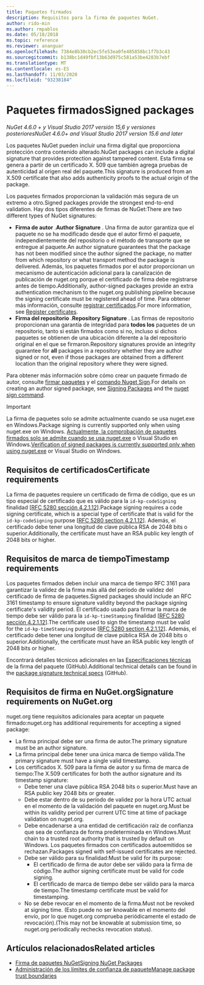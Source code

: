 ```yaml
---
title: Paquetes firmados
description: Requisitos para la firma de paquetes NuGet.
author: rido-min
ms.author: rmpablos
ms.date: 05/18/2018
ms.topic: reference
ms.reviewer: ananguar
ms.openlocfilehash: 7384e8b30cb2ec5fe53ea0fe485858bc1f7b3c43
ms.sourcegitcommit: b138bc1d49fbf13b63d975c581a53be4283b7ebf
ms.translationtype: MT
ms.contentlocale: es-ES
ms.lasthandoff: 11/03/2020
ms.locfileid: "93238184"
---
```

# <a name="signed-packages"></a><span data-ttu-id="699ab-103">Paquetes firmados</span><span class="sxs-lookup"><span data-stu-id="699ab-103">Signed packages</span></span>

<span data-ttu-id="699ab-104">*NuGet 4.6.0 + y Visual Studio 2017 versión 15,6 y versiones posteriores*</span><span class="sxs-lookup"><span data-stu-id="699ab-104">*NuGet 4.6.0+ and Visual Studio 2017 version 15.6 and later*</span></span>

<span data-ttu-id="699ab-105">Los paquetes NuGet pueden incluir una firma digital que proporciona protección contra contenido alterado.</span><span class="sxs-lookup"><span data-stu-id="699ab-105">NuGet packages can include a digital signature that provides protection against tampered content.</span></span> <span data-ttu-id="699ab-106">Esta firma se genera a partir de un certificado X. 509 que también agrega pruebas de autenticidad al origen real del paquete.</span><span class="sxs-lookup"><span data-stu-id="699ab-106">This signature is produced from an X.509 certificate that also adds authenticity proofs to the actual origin of the package.</span></span>

<span data-ttu-id="699ab-107">Los paquetes firmados proporcionan la validación más segura de un extremo a otro.</span><span class="sxs-lookup"><span data-stu-id="699ab-107">Signed packages provide the strongest end-to-end validation.</span></span> <span data-ttu-id="699ab-108">Hay dos tipos diferentes de firmas de NuGet:</span><span class="sxs-lookup"><span data-stu-id="699ab-108">There are two different types of NuGet signatures:</span></span>
- <span data-ttu-id="699ab-109">**Firma de autor** .</span><span class="sxs-lookup"><span data-stu-id="699ab-109">**Author Signature** .</span></span> <span data-ttu-id="699ab-110">Una firma de autor garantiza que el paquete no se ha modificado desde que el autor firmó el paquete, independientemente del repositorio o el método de transporte que se entregue al paquete.</span><span class="sxs-lookup"><span data-stu-id="699ab-110">An author signature guarantees that the package has not been modified since the author signed the package, no matter from which repository or what transport method the package is delivered.</span></span> <span data-ttu-id="699ab-111">Además, los paquetes firmados por el autor proporcionan un mecanismo de autenticación adicional para la canalización de publicación de nuget.org porque el certificado de firma debe registrarse antes de tiempo.</span><span class="sxs-lookup"><span data-stu-id="699ab-111">Additionally, author-signed packages provide an extra authentication mechanism to the nuget.org publishing pipeline because the signing certificate must be registered ahead of time.</span></span> <span data-ttu-id="699ab-112">Para obtener más información, consulte [registrar certificados](#signature-requirements-on-nugetorg).</span><span class="sxs-lookup"><span data-stu-id="699ab-112">For more information, see [Register certificates](#signature-requirements-on-nugetorg).</span></span>
- <span data-ttu-id="699ab-113">**Firma del repositorio** .</span><span class="sxs-lookup"><span data-stu-id="699ab-113">**Repository Signature** .</span></span> <span data-ttu-id="699ab-114">Las firmas de repositorio proporcionan una garantía de integridad para **todos los** paquetes de un repositorio, tanto si están firmados como si no, incluso si dichos paquetes se obtienen de una ubicación diferente a la del repositorio original en el que se firmaron.</span><span class="sxs-lookup"><span data-stu-id="699ab-114">Repository signatures provide an integrity guarantee for **all** packages in a repository whether they are author signed or not, even if those packages are obtained from a different location than the original repository where they were signed.</span></span>   

<span data-ttu-id="699ab-115">Para obtener más información sobre cómo crear un paquete firmado de autor, consulte [firmar paquetes](../create-packages/Sign-a-package.md) y el [comando Nuget Sign](../reference/cli-reference/cli-ref-sign.md).</span><span class="sxs-lookup"><span data-stu-id="699ab-115">For details on creating an author signed package, see [Signing Packages](../create-packages/Sign-a-package.md) and the [nuget sign command](../reference/cli-reference/cli-ref-sign.md).</span></span>

> [!Important]
> <span data-ttu-id="699ab-116">La firma de paquetes solo se admite actualmente cuando se usa nuget.exe en Windows.</span><span class="sxs-lookup"><span data-stu-id="699ab-116">Package signing is currently supported only when using nuget.exe on Windows.</span></span> <span data-ttu-id="699ab-117">[Actualmente, la comprobación de paquetes firmados solo se admite cuando se usa nuget.exe](../reference/cli-reference/cli-ref-verify.md) o Visual Studio en Windows.</span><span class="sxs-lookup"><span data-stu-id="699ab-117">[Verification of signed packages is currently supported only when using nuget.exe](../reference/cli-reference/cli-ref-verify.md) or Visual Studio on Windows.</span></span>

## <a name="certificate-requirements"></a><span data-ttu-id="699ab-118">Requisitos de certificados</span><span class="sxs-lookup"><span data-stu-id="699ab-118">Certificate requirements</span></span>

<span data-ttu-id="699ab-119">La firma de paquetes requiere un certificado de firma de código, que es un tipo especial de certificado que es válido para la `id-kp-codeSigning` finalidad [[RFC 5280 sección 4.2.1.12](https://tools.ietf.org/html/rfc5280#section-4.2.1.12)].</span><span class="sxs-lookup"><span data-stu-id="699ab-119">Package signing requires a code signing certificate, which is a special type of certificate that is valid for the `id-kp-codeSigning` purpose [[RFC 5280 section 4.2.1.12](https://tools.ietf.org/html/rfc5280#section-4.2.1.12)].</span></span> <span data-ttu-id="699ab-120">Además, el certificado debe tener una longitud de clave pública RSA de 2048 bits o superior.</span><span class="sxs-lookup"><span data-stu-id="699ab-120">Additionally, the certificate must have an RSA public key length of 2048 bits or higher.</span></span>

## <a name="timestamp-requirements"></a><span data-ttu-id="699ab-121">Requisitos de marca de tiempo</span><span class="sxs-lookup"><span data-stu-id="699ab-121">Timestamp requirements</span></span>

<span data-ttu-id="699ab-122">Los paquetes firmados deben incluir una marca de tiempo RFC 3161 para garantizar la validez de la firma más allá del período de validez del certificado de firma de paquetes.</span><span class="sxs-lookup"><span data-stu-id="699ab-122">Signed packages should include an RFC 3161 timestamp to ensure signature validity beyond the package signing certificate's validity period.</span></span> <span data-ttu-id="699ab-123">El certificado usado para firmar la marca de tiempo debe ser válido para la `id-kp-timeStamping` finalidad [[RFC 5280 sección 4.2.1.12](https://tools.ietf.org/html/rfc5280#section-4.2.1.12)].</span><span class="sxs-lookup"><span data-stu-id="699ab-123">The certificate used to sign the timestamp must be valid for the `id-kp-timeStamping` purpose [[RFC 5280 section 4.2.1.12](https://tools.ietf.org/html/rfc5280#section-4.2.1.12)].</span></span> <span data-ttu-id="699ab-124">Además, el certificado debe tener una longitud de clave pública RSA de 2048 bits o superior.</span><span class="sxs-lookup"><span data-stu-id="699ab-124">Additionally, the certificate must have an RSA public key length of 2048 bits or higher.</span></span>

<span data-ttu-id="699ab-125">Encontrará detalles técnicos adicionales en las [Especificaciones técnicas](https://github.com/NuGet/Home/wiki/Package-Signatures-Technical-Details) de la firma del paquete (GitHub).</span><span class="sxs-lookup"><span data-stu-id="699ab-125">Additional technical details can be found in the [package signature technical specs](https://github.com/NuGet/Home/wiki/Package-Signatures-Technical-Details) (GitHub).</span></span>

## <a name="signature-requirements-on-nugetorg"></a><span data-ttu-id="699ab-126">Requisitos de firma en NuGet.org</span><span class="sxs-lookup"><span data-stu-id="699ab-126">Signature requirements on NuGet.org</span></span>

<span data-ttu-id="699ab-127">nuget.org tiene requisitos adicionales para aceptar un paquete firmado:</span><span class="sxs-lookup"><span data-stu-id="699ab-127">nuget.org has additional requirements for accepting a signed package:</span></span>

- <span data-ttu-id="699ab-128">La firma principal debe ser una firma de autor.</span><span class="sxs-lookup"><span data-stu-id="699ab-128">The primary signature must be an author signature.</span></span>
- <span data-ttu-id="699ab-129">La firma principal debe tener una única marca de tiempo válida.</span><span class="sxs-lookup"><span data-stu-id="699ab-129">The primary signature must have a single valid timestamp.</span></span>
- <span data-ttu-id="699ab-130">Los certificados X. 509 para la firma de autor y su firma de marca de tiempo:</span><span class="sxs-lookup"><span data-stu-id="699ab-130">The X.509 certificates for both the author signature and its timestamp signature:</span></span>
  - <span data-ttu-id="699ab-131">Debe tener una clave pública RSA 2048 bits o superior.</span><span class="sxs-lookup"><span data-stu-id="699ab-131">Must have an RSA public key 2048 bits or greater.</span></span>
  - <span data-ttu-id="699ab-132">Debe estar dentro de su período de validez por la hora UTC actual en el momento de la validación del paquete en nuget.org.</span><span class="sxs-lookup"><span data-stu-id="699ab-132">Must be within its validity period per current UTC time at time of package validation on nuget.org.</span></span>
  - <span data-ttu-id="699ab-133">Debe encadenarse a una entidad de certificación raíz de confianza que sea de confianza de forma predeterminada en Windows.</span><span class="sxs-lookup"><span data-stu-id="699ab-133">Must chain to a trusted root authority that is trusted by default on Windows.</span></span> <span data-ttu-id="699ab-134">Los paquetes firmados con certificados autoemitidos se rechazan.</span><span class="sxs-lookup"><span data-stu-id="699ab-134">Packages signed with self-issued certificates are rejected.</span></span>
  - <span data-ttu-id="699ab-135">Debe ser válido para su finalidad:</span><span class="sxs-lookup"><span data-stu-id="699ab-135">Must be valid for its purpose:</span></span> 
    - <span data-ttu-id="699ab-136">El certificado de firma de autor debe ser válido para la firma de código.</span><span class="sxs-lookup"><span data-stu-id="699ab-136">The author signing certificate must be valid for code signing.</span></span>
    - <span data-ttu-id="699ab-137">El certificado de marca de tiempo debe ser válido para la marca de tiempo.</span><span class="sxs-lookup"><span data-stu-id="699ab-137">The timestamp certificate must be valid for timestamping.</span></span>
  - <span data-ttu-id="699ab-138">No se debe revocar en el momento de la firma.</span><span class="sxs-lookup"><span data-stu-id="699ab-138">Must not be revoked at signing time.</span></span> <span data-ttu-id="699ab-139">(Esto puede no ser knowable en el momento del envío, por lo que nuget.org comprueba periódicamente el estado de revocación).</span><span class="sxs-lookup"><span data-stu-id="699ab-139">(This may not be knowable at submission time, so nuget.org periodically rechecks revocation status).</span></span>
  
  
## <a name="related-articles"></a><span data-ttu-id="699ab-140">Artículos relacionados</span><span class="sxs-lookup"><span data-stu-id="699ab-140">Related articles</span></span>

- [<span data-ttu-id="699ab-141">Firma de paquetes NuGet</span><span class="sxs-lookup"><span data-stu-id="699ab-141">Signing NuGet Packages</span></span>](../create-packages/Sign-a-Package.md)
- [<span data-ttu-id="699ab-142">Administración de los límites de confianza de paquete</span><span class="sxs-lookup"><span data-stu-id="699ab-142">Manage package trust boundaries</span></span>](../consume-packages/installing-signed-packages.md)
